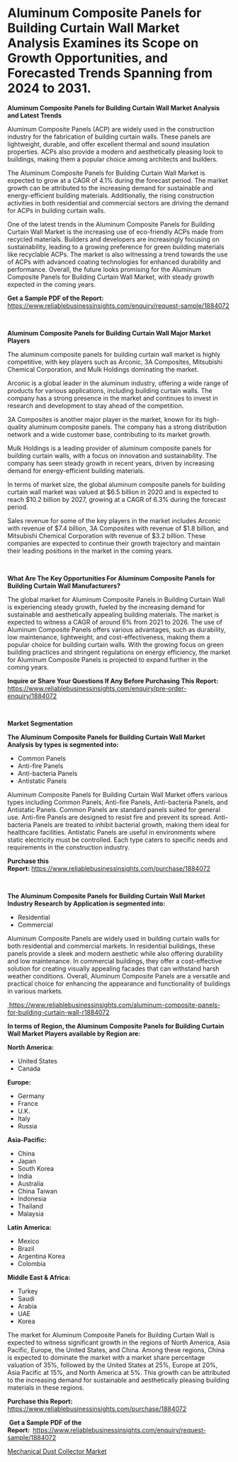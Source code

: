 <p><h1>Aluminum Composite Panels for Building Curtain Wall Market Analysis Examines its Scope on Growth Opportunities, and Forecasted Trends Spanning from 2024 to 2031.</h1></p><p><strong>Aluminum Composite Panels for Building Curtain Wall Market Analysis and Latest Trends</strong></p>
<p><p>Aluminum Composite Panels (ACP) are widely used in the construction industry for the fabrication of building curtain walls. These panels are lightweight, durable, and offer excellent thermal and sound insulation properties. ACPs also provide a modern and aesthetically pleasing look to buildings, making them a popular choice among architects and builders.</p><p>The Aluminum Composite Panels for Building Curtain Wall Market is expected to grow at a CAGR of 4.1% during the forecast period. The market growth can be attributed to the increasing demand for sustainable and energy-efficient building materials. Additionally, the rising construction activities in both residential and commercial sectors are driving the demand for ACPs in building curtain walls.</p><p>One of the latest trends in the Aluminum Composite Panels for Building Curtain Wall Market is the increasing use of eco-friendly ACPs made from recycled materials. Builders and developers are increasingly focusing on sustainability, leading to a growing preference for green building materials like recyclable ACPs. The market is also witnessing a trend towards the use of ACPs with advanced coating technologies for enhanced durability and performance. Overall, the future looks promising for the Aluminum Composite Panels for Building Curtain Wall Market, with steady growth expected in the coming years.</p></p>
<p><strong>Get a Sample PDF of the Report:&nbsp;</strong> <a href="https://www.reliablebusinessinsights.com/enquiry/request-sample/1884072">https://www.reliablebusinessinsights.com/enquiry/request-sample/1884072</a></p>
<p>&nbsp;</p>
<p><strong>Aluminum Composite Panels for Building Curtain Wall Major Market Players</strong></p>
<p><p>The aluminum composite panels for building curtain wall market is highly competitive, with key players such as Arconic, 3A Composites, Mitsubishi Chemical Corporation, and Mulk Holdings dominating the market. </p><p>Arconic is a global leader in the aluminum industry, offering a wide range of products for various applications, including building curtain walls. The company has a strong presence in the market and continues to invest in research and development to stay ahead of the competition.</p><p>3A Composites is another major player in the market, known for its high-quality aluminum composite panels. The company has a strong distribution network and a wide customer base, contributing to its market growth.</p><p>Mulk Holdings is a leading provider of aluminum composite panels for building curtain walls, with a focus on innovation and sustainability. The company has seen steady growth in recent years, driven by increasing demand for energy-efficient building materials.</p><p>In terms of market size, the global aluminum composite panels for building curtain wall market was valued at $6.5 billion in 2020 and is expected to reach $10.2 billion by 2027, growing at a CAGR of 6.3% during the forecast period.</p><p>Sales revenue for some of the key players in the market includes Arconic with revenue of $7.4 billion, 3A Composites with revenue of $1.8 billion, and Mitsubishi Chemical Corporation with revenue of $3.2 billion. These companies are expected to continue their growth trajectory and maintain their leading positions in the market in the coming years.</p></p>
<p>&nbsp;</p>
<p><strong>What Are The Key Opportunities For Aluminum Composite Panels for Building Curtain Wall Manufacturers?</strong></p>
<p><p>The global market for Aluminum Composite Panels in Building Curtain Wall is experiencing steady growth, fueled by the increasing demand for sustainable and aesthetically appealing building materials. The market is expected to witness a CAGR of around 6% from 2021 to 2026. The use of Aluminum Composite Panels offers various advantages, such as durability, low maintenance, lightweight, and cost-effectiveness, making them a popular choice for building curtain walls. With the growing focus on green building practices and stringent regulations on energy efficiency, the market for Aluminum Composite Panels is projected to expand further in the coming years.</p></p>
<p><strong>Inquire or Share Your Questions If Any Before Purchasing This Report:</strong> <a href="https://www.reliablebusinessinsights.com/enquiry/pre-order-enquiry/1884072">https://www.reliablebusinessinsights.com/enquiry/pre-order-enquiry/1884072</a></p>
<p>&nbsp;</p>
<p><strong>Market Segmentation</strong></p>
<p><strong>The Aluminum Composite Panels for Building Curtain Wall Market Analysis by types is segmented into:</strong></p>
<p><ul><li>Common Panels</li><li>Anti-fire Panels</li><li>Anti-bacteria Panels</li><li>Antistatic Panels</li></ul></p>
<p><p>Aluminum Composite Panels for Building Curtain Wall Market offers various types including Common Panels, Anti-fire Panels, Anti-bacteria Panels, and Antistatic Panels. Common Panels are standard panels suited for general use. Anti-fire Panels are designed to resist fire and prevent its spread. Anti-bacteria Panels are treated to inhibit bacterial growth, making them ideal for healthcare facilities. Antistatic Panels are useful in environments where static electricity must be controlled. Each type caters to specific needs and requirements in the construction industry.</p></p>
<p><strong>Purchase this Report:&nbsp;</strong><a href="https://www.reliablebusinessinsights.com/purchase/1884072">https://www.reliablebusinessinsights.com/purchase/1884072</a></p>
<p>&nbsp;</p>
<p><strong>The Aluminum Composite Panels for Building Curtain Wall Market Industry Research by Application is segmented into:</strong></p>
<p><ul><li>Residential</li><li>Commercial</li></ul></p>
<p><p>Aluminum Composite Panels are widely used in building curtain walls for both residential and commercial markets. In residential buildings, these panels provide a sleek and modern aesthetic while also offering durability and low maintenance. In commercial buildings, they offer a cost-effective solution for creating visually appealing facades that can withstand harsh weather conditions. Overall, Aluminum Composite Panels are a versatile and practical choice for enhancing the appearance and functionality of buildings in various markets.</p></p>
<p><a href="https://www.reliablebusinessinsights.com/aluminum-composite-panels-for-building-curtain-wall-r1884072">&nbsp;https://www.reliablebusinessinsights.com/aluminum-composite-panels-for-building-curtain-wall-r1884072</a></p>
<p><strong>In terms of Region, the Aluminum Composite Panels for Building Curtain Wall Market Players available by Region are:</strong></p>
<p>
    <p> <strong> North America: </strong>
        <ul>
            <li>United States</li>
            <li>Canada</li>
        </ul>
        </p> 
    <p> <strong> Europe: </strong>
        <ul>
            <li>Germany</li>
            <li>France</li>
            <li>U.K.</li>
            <li>Italy</li>
            <li>Russia</li>
        </ul>
        </p> 
    <p> <strong> Asia-Pacific: </strong>
        <ul>
            <li>China</li>
            <li>Japan</li>
            <li>South Korea</li>
            <li>India</li>
            <li>Australia</li>
            <li>China Taiwan</li>
            <li>Indonesia</li>
            <li>Thailand</li>
            <li>Malaysia</li>
        </ul>
        </p> 
    <p> <strong> Latin America: </strong>
        <ul>
            <li>Mexico</li>
            <li>Brazil</li>
            <li>Argentina Korea</li>
            <li>Colombia</li>
        </ul>
        </p> 
    <p> <strong> Middle East & Africa: </strong>
        <ul>
            <li>Turkey</li>
            <li>Saudi</li>
            <li>Arabia</li>
            <li>UAE</li>
            <li>Korea</li>
        </ul>
    </p>
    </p>
<p><p>The market for Aluminum Composite Panels for Building Curtain Wall is expected to witness significant growth in the regions of North America, Asia Pacific, Europe, the United States, and China. Among these regions, China is expected to dominate the market with a market share percentage valuation of 35%, followed by the United States at 25%, Europe at 20%, Asia Pacific at 15%, and North America at 5%. This growth can be attributed to the increasing demand for sustainable and aesthetically pleasing building materials in these regions.</p></p>
<p><strong>Purchase this Report: </strong><a href="https://www.reliablebusinessinsights.com/purchase/1884072">https://www.reliablebusinessinsights.com/purchase/1884072</a></p>
<p>&nbsp;<strong>Get a Sample PDF of the Report:&nbsp;&nbsp;</strong><a href="https://www.reliablebusinessinsights.com/enquiry/request-sample/1884072">https://www.reliablebusinessinsights.com/enquiry/request-sample/1884072</a></p>
<p><strong></strong></p>
<p><p><a href="https://github.com/thereveren80/Market-Research-Report-List-1/blob/main/mechanical-dust-collector-market.md">Mechanical Dust Collector Market</a></p></p>